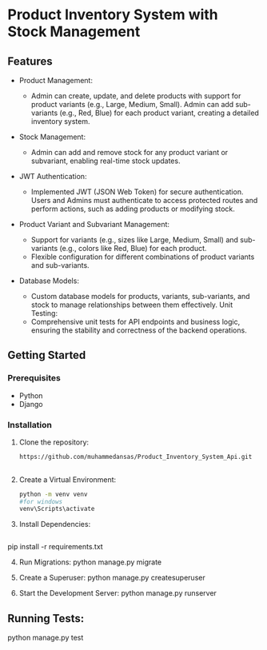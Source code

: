 # Product Inventory System with Stock Management


## Features

- Product Management:
  - Admin can create, update, and delete products with support for product variants (e.g., Large, Medium, Small).
    Admin can add sub-variants (e.g., Red, Blue) for each product variant, creating a detailed inventory system.
    
- Stock Management:
  - Admin can add and remove stock for any product variant or subvariant, enabling real-time stock updates.
  
- JWT Authentication:
  - Implemented JWT (JSON Web Token) for secure authentication.
    Users and Admins must authenticate to access protected routes and perform actions, such as adding products or modifying stock.
    
- Product Variant and Subvariant Management:
  - Support for variants (e.g., sizes like Large, Medium, Small) and sub-variants (e.g., colors like Red, Blue) for each product.
  - Flexible configuration for different combinations of product variants and sub-variants.
  
- Database Models:
  - Custom database models for products, variants, sub-variants, and stock to manage relationships between them effectively.
    Unit Testing:
  - Comprehensive unit tests for API endpoints and business logic, ensuring the stability and correctness of the backend operations.

## Getting Started

### Prerequisites

- Python
- Django

### Installation

1. Clone the repository:

   ```bash
   https://github.com/muhammedansas/Product_Inventory_System_Api.git
  

2. Create a Virtual Environment:

   ```bash
   python -m venv venv
   #for windows
   venv\Scripts\activate

3. Install Dependencies:

   ```bash
  pip install -r requirements.txt

4.  Run Migrations:
  python manage.py migrate

5. Create a Superuser:
  python manage.py createsuperuser

6. Start the Development Server:
  python manage.py runserver


## Running Tests:

  python manage.py test


   

